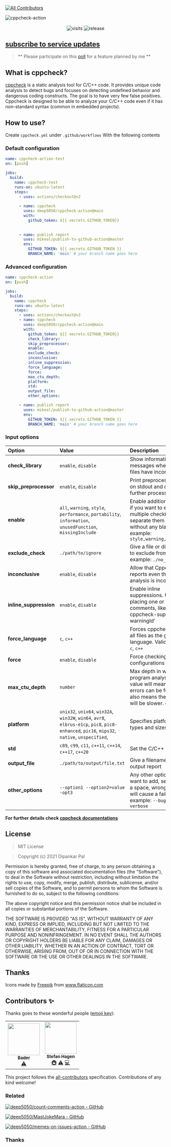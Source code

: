 
<!-- ALL-CONTRIBUTORS-BADGE:START - Do not remove or modify this section -->
[![All Contributors](https://img.shields.io/badge/all_contributors-2-orange.svg?style=flat-square)](#contributors-)
<!-- ALL-CONTRIBUTORS-BADGE:END -->
![cppcheck-action](https://socialify.git.ci/deep5050/cppcheck-action/image?description=1&logo=https%3A%2F%2Fi.imgur.com%2FbDs8nfo.png&theme=Light)



<div align=center>
<p align=center>
<img align=center src=http://hits.dwyl.com/deep5050/cppcheck-action.svg alt=visits>
<img align=center src=https://img.shields.io/github/v/release/deep5050/cppcheck-action?style=flat-square alt=release>
</p>

</div>


## [subscribe to service updates](https://github.com/deep5050/cppcheck-action/issues/11)

> ** Please participate on this
> [poll](https://github.com/deep5050/cppcheck-action/issues/10) for a feature
> planned by me **


## What is cppcheck?

[cppcheck](https://github.com/danmar/cppcheck) is a static analysis tool for
C/C++ code. It provides unique code analysis to detect bugs and focuses on
detecting undefined behavior and dangerous coding constructs. The goal is to
have very few false positives. Cppcheck is designed to be able to analyze your
C/C++ code even if it has non-standard syntax (common in embedded projects).

## How to use?

Create `cppcheck.yml` under `.github/workflows` With the following contents

### Default configuration

```yml
name: cppcheck-action-test
on: [push]

jobs:
  build:
    name: cppcheck-test
    runs-on: ubuntu-latest
    steps:
      - uses: actions/checkout@v2
          
      - name: cppcheck
        uses: deep5050/cppcheck-action@main
        with:
          github_token: ${{ secrets.GITHUB_TOKEN}}
          
        
      - name: publish report    
        uses: mikeal/publish-to-github-action@master
        env:
          GITHUB_TOKEN: ${{ secrets.GITHUB_TOKEN }}
          BRANCH_NAME: 'main' # your branch name goes here
```

### Advanced configuration

```yml
name: cppcheck-action
on: [push]

jobs:
  build:
    name: cppcheck
    runs-on: ubuntu-latest
    steps:
      - uses: actions/checkout@v2
      - name: cppcheck
        uses: deep5050/cppcheck-action@main
        with:
          github_token: ${{ secrets.GITHUB_TOKEN}}
          check_library:
          skip_preprocessor:
          enable:
          exclude_check:
          inconclusive:
          inline_suppression:
          force_language:
          force:
          max_ctu_depth:
          platform:
          std:
          output_file:
          other_options:

      - name: publish report    
        uses: mikeal/publish-to-github-action@master
        env:
          GITHUB_TOKEN: ${{ secrets.GITHUB_TOKEN }}
          BRANCH_NAME: 'main' # your branch name goes here
```

### Input options

| Option | Value | Description | Default |
| :--- | :--- | :--- | :--- |
| **check_library**  | `enable`, `disable` | Show information messages when library files have incomplete info | `disable` |
| **skip_preprocessor** | `enable`, `disable` | Print preprocessor output on stdout and don't do any further processing | `disable` |
| **enable** | `all`, `warning`, `style`, `performance`, `portability`, `information`, `unusedFunction`, `missingInclude` | Enable additional checks. if you want to enable multiple checking at once, separate them using `,` without any blank space. example: `style,warning,performance` | `all` |
| **exclude_check** | `./path/to/ignore` | Give a file or directory path to exclude from checking. example: `./no_check.cpp` | nothing to ignore |
| **inconclusive** | `enable`, `disable` | Allow that Cppcheck reports even though the analysis is inconclusive | `enable` |
| **inline_suppression** | `enable`, `disable` | Enable inline suppressions. Use them by placing one or more comments, like: '// cppcheck-suppress warningId' | `disable` |
| **force_language** | `c`, `c++` | Forces cppcheck to check all files as the given language. Valid values are: `c`, `c++` | auto-detected |
| **force** | `enable`, `disable` | Force checking of all configurations in files | `disable` |
| **max_ctu_depth** | `number` | Max depth in whole program analysis. A larger value will mean more errors can be found but also means the analysis will be slower. example: `4` | `2` |
| **platform** | `unix32`, `unix64`, `win32A`, `win32W`, `win64`, `avr8`, `elbrus-e1cp`, `pic8`, `pic8-enhanced`, `pic16`, `mips32`, `native`, `unspecified`, | Specifies platform specific types and sizes | `unspecified` |
| **std** | `c89`, `c99`, `c11`, `c++11`, `c++14`, `c++17`, `c++20` | Set the C/C++ standard | `c11`, `c++20` |
| **output_file** | `./path/to/output/file.txt` | Give a filename for the output report | `./cppcheck_report.txt` |
| **other_options** | `--option1 --option2=value -opt3` | Any other options you want to add, separate with a space, wrong options will cause a failure. example: `--bug-hunting --verbose`| `disable` |


<b> For further details check
[cppcheck documentations](http://cppcheck.sourceforge.net/manual.pdf) </b>

## License

> MIT License

> Copyright (c) 2021 Dipankar Pal

Permission is hereby granted, free of charge, to any person obtaining a copy of
this software and associated documentation files (the "Software"), to deal in
the Software without restriction, including without limitation the rights to
use, copy, modify, merge, publish, distribute, sublicense, and/or sell copies of
the Software, and to permit persons to whom the Software is furnished to do so,
subject to the following conditions:

The above copyright notice and this permission notice shall be included in all
copies or substantial portions of the Software.

THE SOFTWARE IS PROVIDED "AS IS", WITHOUT WARRANTY OF ANY KIND, EXPRESS OR
IMPLIED, INCLUDING BUT NOT LIMITED TO THE WARRANTIES OF MERCHANTABILITY, FITNESS
FOR A PARTICULAR PURPOSE AND NONINFRINGEMENT. IN NO EVENT SHALL THE AUTHORS OR
COPYRIGHT HOLDERS BE LIABLE FOR ANY CLAIM, DAMAGES OR OTHER LIABILITY, WHETHER
IN AN ACTION OF CONTRACT, TORT OR OTHERWISE, ARISING FROM, OUT OF OR IN
CONNECTION WITH THE SOFTWARE OR THE USE OR OTHER DEALINGS IN THE SOFTWARE.

## Thanks

Icons made by
<a href="https://www.flaticon.com/authors/freepik" title="Freepik">Freepik</a>
from <a href="https://www.flaticon.com/" title="Flaticon"> www.flaticon.com</a>

## Contributors ✨

Thanks goes to these wonderful people ([emoji key](https://allcontributors.org/docs/en/emoji-key)):

<!-- ALL-CONTRIBUTORS-LIST:START - Do not remove or modify this section -->
<!-- prettier-ignore-start -->
<!-- markdownlint-disable -->
<table>
  <tr>
    <td align="center"><a href="http://badereddineouaich.herokuapp.com"><img src="https://avatars2.githubusercontent.com/u/49657842?v=4" width="100px;" alt=""/><br /><sub><b>Bader</b></sub></a><br /><a href="https://github.com/deep5050/cppcheck-action/commits?author=BaderEddineOuaich" title="Tests">⚠️</a></td>
    <td align="center"><a href="https://stefan-hagen.website"><img src="https://avatars1.githubusercontent.com/u/450800?v=4" width="100px;" alt=""/><br /><sub><b>Stefan Hagen</b></sub></a><br /><a href="#infra-sthagen" title="Infrastructure (Hosting, Build-Tools, etc)">🚇</a> <a href="https://github.com/deep5050/cppcheck-action/commits?author=sthagen" title="Tests">⚠️</a> <a href="https://github.com/deep5050/cppcheck-action/commits?author=sthagen" title="Code">💻</a></td>
  </tr>
</table>

<!-- markdownlint-enable -->
<!-- prettier-ignore-end -->
<!-- ALL-CONTRIBUTORS-LIST:END -->

This project follows the [all-contributors](https://github.com/all-contributors/all-contributors) specification. Contributions of any kind welcome!

### Related
[![deep5050/count-comments-action - GitHub](https://gh-card.dev/repos/deep5050/count-comments-action.svg)](https://github.com/deep5050/count-comments-action)

[![deep5050/MastJokeMara - GitHub](https://gh-card.dev/repos/deep5050/MastJokeMara.svg)](https://github.com/deep5050/MastJokeMara)

[![deep5050/memes-on-issues-action - GitHub](https://gh-card.dev/repos/deep5050/memes-on-issues-action.svg)](https://github.com/deep5050/memes-on-issues-action)


### Thanks
